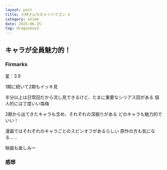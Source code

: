 ```yaml
---
layout: post
title: 小林さんちのメイドラゴン S
category: anime
date: 2025-06-25
tag: dragonmaid
---
```


## キャラが全員魅力的！

### Firmarks

星：3.9

1期に続いて2期もイッキ見

半分以上は日常回だから流し見できるけど、たまに重要なシリアス回がある
個人的には丁度いい塩梅

2期から出てきたキャラも含め、それぞれの深掘りがある
どのキャラも魅力的でいい！

漫画ではそれぞれのキャラごとのスピンオフがあるらしい
原作の方も気になる……

映画も楽しみー

### 感想
